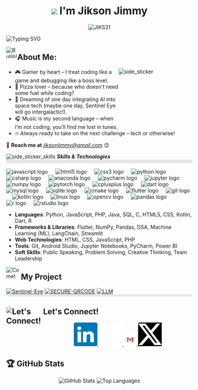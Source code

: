 <h1 align="center">
  <img src="https://raw.githubusercontent.com/MartinHeinz/MartinHeinz/master/wave.gif" width="30px"/>
  I'm Jikson Jimmy<br>
</h1>
<p align="center"> <img src="https://komarev.com/ghpvc/?username=JIKS31" alt="JIKS31" /></p>
<p align="left">
  <img src="https://readme-typing-svg.herokuapp.com?font=Montserrat+Bold&weight=600&duration=3500random=true&size=25&lines=Detail+Driven.;Design+Minded.;Analytical+Strategist.;Fast+Learner.;Adaptive+Leader.;Problem+Solver.;Bold+Innovator.;Curious+Explorer.;Growth+Hacker.;Efficient+Executor." alt="Typing SVG"/>
</p>
<img align=left src="https://raw.githubusercontent.com/Tarikul-Islam-Anik/Animated-Fluent-Emojis/master/Emojis/Symbols/Bubbles.png" alt="Bubbles" width="30" height="30" />

##  About Me:

<img align="right" width=200px height=150px alt="side_sticker" src="https://media.giphy.com/media/TEnXkcsHrP4YedChhA/giphy.gif" />

- 🎮 Gamer by heart – I treat coding like a game and debugging like a boss level.
- 🍕 Pizza lover – because who doesn't need some fuel while coding?
- 🌌 Dreaming of one day integrating AI into space tech (maybe one day, Sentinel Eye will go intergalactic!).
- 🎧 Music is my second language – when I’m not coding, you’ll find me lost in tunes.
- 🔥 Always ready to take on the next challenge – tech or otherwise!

📩 **Reach me at** *jiksonjimmy@gmail.com* 😊
<br>

<img align = left; width=30; height=40 alt=side_sticker_skills src="https://user-images.githubusercontent.com/74038190/212284087-bbe7e430-757e-4901-90bf-4cd2ce3e1852.gif"/> ***Skills & Technologies***<br>
<img style="display: block;-webkit-user-select: none;margin: auto;cursor: zoom-in;background-color: hsl(0, 0%, 90%);" src="https://user-images.githubusercontent.com/74038190/212284100-561aa473-3905-4a80-b561-0d28506553ee.gif" width="985" height="10">
  <div align="left">
    <img src="https://cdn.jsdelivr.net/gh/devicons/devicon/icons/javascript/javascript-original.svg" height="30" alt="javascript logo"  />
    <img width="12" />
    <img src="https://cdn.jsdelivr.net/gh/devicons/devicon/icons/html5/html5-original.svg" height="30" alt="html5 logo"  />
    <img width="12" />
    <img src="https://cdn.jsdelivr.net/gh/devicons/devicon/icons/css3/css3-original.svg" height="30" alt="css3 logo"  />
    <img width="12" />
    <img src="https://cdn.jsdelivr.net/gh/devicons/devicon/icons/python/python-original.svg" height="30" alt="python logo"  />
    <img width="12" />
    <img src="https://cdn.jsdelivr.net/gh/devicons/devicon/icons/csharp/csharp-original.svg" height="30" alt="csharp logo"  />
    <img width="12" />
    <img src="https://cdn.jsdelivr.net/gh/devicons/devicon/icons/anaconda/anaconda-original.svg" height="30" alt="anaconda logo"  />
    <img width="12" />
    <img src="https://cdn.jsdelivr.net/gh/devicons/devicon/icons/pycharm/pycharm-original.svg" height="30" alt="pycharm logo"  />
    <img width="12" />
    <img src="https://cdn.jsdelivr.net/gh/devicons/devicon/icons/jupyter/jupyter-original.svg" height="30" alt="jupyter logo"  />
    <img width="12" />
    <img src="https://cdn.jsdelivr.net/gh/devicons/devicon/icons/numpy/numpy-original.svg" height="30" alt="numpy logo"  />
    <img width="12" />
    <img src="https://cdn.jsdelivr.net/gh/devicons/devicon/icons/pytorch/pytorch-original.svg" height="30" alt="pytorch logo"  />
    <img width="12" />
    <img src="https://cdn.jsdelivr.net/gh/devicons/devicon/icons/cplusplus/cplusplus-original.svg" height="30" alt="cplusplus logo"  />
    <img width="12" />
    <img src="https://cdn.jsdelivr.net/gh/devicons/devicon/icons/dart/dart-original.svg" height="30" alt="dart logo"  />
    <img width="12" />
    <img src="https://cdn.jsdelivr.net/gh/devicons/devicon/icons/mysql/mysql-original.svg" height="30" alt="mysql logo"  />
    <img width="12" />
    <img src="https://cdn.jsdelivr.net/gh/devicons/devicon/icons/sqlite/sqlite-original.svg" height="30" alt="sqlite logo"  />
    <img width="12" />
    <img src="https://cdn.jsdelivr.net/gh/devicons/devicon/icons/cmake/cmake-original.svg" height="30" alt="cmake logo"  />
    <img width="12" />
    <img src="https://cdn.jsdelivr.net/gh/devicons/devicon/icons/flutter/flutter-original.svg" height="30" alt="flutter logo"  />
    <img width="12" />
    <img src="https://cdn.jsdelivr.net/gh/devicons/devicon/icons/git/git-original.svg" height="30" alt="git logo"  />
    <img width="12" />
    <img src="https://cdn.jsdelivr.net/gh/devicons/devicon/icons/kotlin/kotlin-original.svg" height="30" alt="kotlin logo"  />
    <img width="12" />
    <img src="https://cdn.jsdelivr.net/gh/devicons/devicon/icons/linux/linux-original.svg" height="30" alt="linux logo"  />
    <img width="12" />
    <img src="https://cdn.jsdelivr.net/gh/devicons/devicon/icons/opencv/opencv-original.svg" height="30" alt="opencv logo"  />
    <img width="12" />
    <img src="https://cdn.jsdelivr.net/gh/devicons/devicon/icons/pandas/pandas-original.svg" height="30" alt="pandas logo"  />
    <img width="12" />
    <img src="https://cdn.jsdelivr.net/gh/devicons/devicon/icons/r/r-original.svg" height="30" alt="r logo"  />
    <img width="12" />
    <img src="https://cdn.jsdelivr.net/gh/devicons/devicon/icons/rstudio/rstudio-original.svg" height="30" alt="rstudio logo"  />
  </div>


- **Languages**: Python, JavaScript, PHP, Java, SQL, C, HTML5, CSS, Kotlin, Dart, R
- **Frameworks & Libraries**: Flutter, NumPy, Pandas, DSA, Machine Learning (ML), LangChain, Streamlit
- **Web Technologies**: HTML, CSS, JavaScript, PHP
- **Tools**: Git, Android Studio, Jupyter Notebooks, PyCharm, Power BI
- **Soft Skills**: Public Speaking, Problem Solving, Creative Thinking, Team Leadership


<img align =left src="https://user-images.githubusercontent.com/74038190/216122028-c05b52fb-983e-4ee8-8811-6f30cd9ea5d5.png" alt="Comet" width="40" height="40" style="max-width: 100%;">

## My Project 
[![Sentinel-Eye](https://svg.bookmark.style/api?url=https://github.com/JIKS31/Sentinel-Eye&style=horizontal&mode=dark)](https://github.com/JIKS31/Sentinel-Eye)
[![SECURE-QRCODE](https://svg.bookmark.style/api?url=https://github.com/JIKS31/Malicious_qrcode_Scanner-and-Generator-With-ML&style=horizontal&mode=dark)]([https://github.com/JIKS31/Sentinel-Eye](https://github.com/JIKS31/Malicious_qrcode_Scanner-and-Generator-With-ML))
[![LLM](https://svg.bookmark.style/api?url=https://github.com/JIKS31/LLM.git&style=horizontal&mode=dark)]([https://github.com/JIKS31/LLM.git)
<br> 
<img style="display: block;-webkit-user-select: none;margin: auto;cursor: zoom-in;background-color: hsl(0, 0%, 90%);" src="https://user-images.githubusercontent.com/73097560/115834477-dbab4500-a447-11eb-908a-139a6edaec5c.gif" width="715" height="5">
<h2>
  Let's Connect!
  <img align=left src="https://user-images.githubusercontent.com/74038190/214644145-264f4759-7633-441e-9d67-d8dda9d50d26.gif" alt="Let's Connect!"
    height="70" width="100"/>
</h2>
<div align="center">
  <a href="http://www.linkedin.com/in/jikson-jimmy-24a0842b6">
    <img src="https://raw.githubusercontent.com/CLorant/readme-social-icons/main/large/filled/linkedin.svg" />
  </a>
  <a href="https://github.com/JIKS31">
    <img src="https://raw.githubusercontent.com/CLorant/readme-social-icons/main/large/light/github.svg" />
  </a>
  <a href="mailto:jiksonjimmy@gmail.com">
    <img src="https://github.com/JIKS31/JIKS31/blob/main/Gmail.svg" alt="logo"height="35" />
  </a>
  <a href="https://x.com/Jiksonjimmy31">
    <img src="https://raw.githubusercontent.com/CLorant/readme-social-icons/main/large/filled/twitter-x.svg" />
  </a>
</div>

## 🏆 GitHub Stats

<div align="center">
  <img src="https://github-readme-stats.vercel.app/api?username=JIKS31&show_icons=true&theme=radical" alt="GitHub Stats" />
  <img src="https://github-readme-stats.vercel.app/api/top-langs/?username=JIKS31&layout=compact&theme=radical" alt="Top Languages" />
</div>

